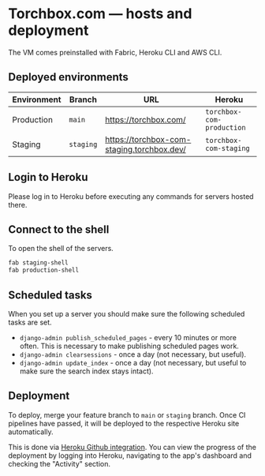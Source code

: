 # Torchbox.com — hosts and deployment

The VM comes preinstalled with Fabric, Heroku CLI and AWS CLI.

## Deployed environments

| Environment | Branch    | URL                                        | Heroku                    |
| ----------- | --------- | ------------------------------------------ | ------------------------- |
| Production  | `main`    | https://torchbox.com/                      | `torchbox-com-production` |
| Staging     | `staging` | https://torchbox-com-staging.torchbox.dev/ | `torchbox-com-staging`    |

## Login to Heroku

Please log in to Heroku before executing any commands for servers hosted there.

## Connect to the shell

To open the shell of the servers.

```bash
fab staging-shell
fab production-shell
```

## Scheduled tasks

When you set up a server you should make sure the following scheduled tasks are set.

- `django-admin publish_scheduled_pages` - every 10 minutes or more often. This is necessary to make publishing scheduled pages work.
- `django-admin clearsessions` - once a day (not necessary, but useful).
- `django-admin update_index` - once a day (not necessary, but useful to make sure the search index stays intact).

## Deployment

To deploy, merge your feature branch to `main` or `staging` branch. Once CI pipelines have passed, it will be deployed to the respective Heroku site automatically.

This is done via [Heroku Github integration](https://devcenter.heroku.com/articles/github-integration). You can view the progress of the deployment by logging into Heroku, navigating to the app's dashboard and checking the "Activity" section.
